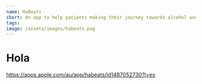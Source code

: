 ```yaml
---
name: HaBeats
short: An app to help patients making their journey towards alcohol and tobacco abstinence easier. 
tags:
image: /assets/images/habeats.png
---
```


# Hola
https://apps.apple.com/au/app/habeats/id1487052730?l=es